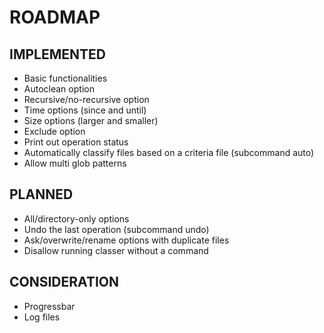 # ROADMAP

## IMPLEMENTED
- Basic functionalities
- Autoclean option
- Recursive/no-recursive option
- Time options (since and until)
- Size options (larger and smaller)
- Exclude option
- Print out operation status
- Automatically classify files based on a criteria file (subcommand auto)
- Allow multi glob patterns

## PLANNED
- All/directory-only options
- Undo the last operation (subcommand undo)
- Ask/overwrite/rename options with duplicate files
- Disallow running classer without a command

## CONSIDERATION
- Progressbar
- Log files
